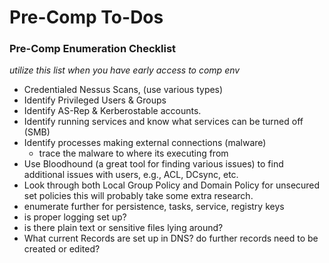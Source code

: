 # Pre-Comp To-Dos
### Pre-Comp Enumeration Checklist
*utilize this list when you have early access to comp env* 
- Credentialed Nessus Scans, (use various types)
- Identify Privileged Users & Groups
- Identify AS-Rep & Kerberostable accounts.
- Identify running services and know what services can be turned off (SMB)
- Identify processes making external connections (malware)
	- trace the malware to where its executing from
- Use Bloodhound (a great tool for finding various issues) to find additional issues with users, e.g., ACL, DCsync, etc.
- Look through both Local Group Policy and Domain Policy for unsecured set policies this will probably take some extra research.
- enumerate further for persistence, tasks, service, registry keys 
- is proper logging set up?
- is there plain text or sensitive files lying around?
- What current Records are set up in DNS? do further records need to be created or edited? 
